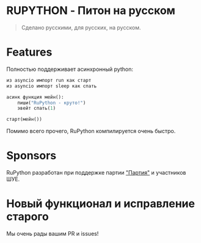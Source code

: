 # RUPYTHON - Питон на русском
> Сделано русскими, для русских, на русском.

# Features
Полностью поддерживает асинхронный python:

```python
из asyncio импорт run как старт
из asyncio импорт sleep как спать

асинк функция мейн():
    пиши("RuPython - круто!")
    эвейт спать(1)

старт(мейн())
```

Помимо всего прочего, RuPython компилируется очень быстро.

# Sponsors

RuPython разработан при поддержке партии ["Партия"](https://vk.com/partiarobotov) и участников ШУЕ.

# Новый функционал и исправление старого

Мы очень рады вашим PR и issues!